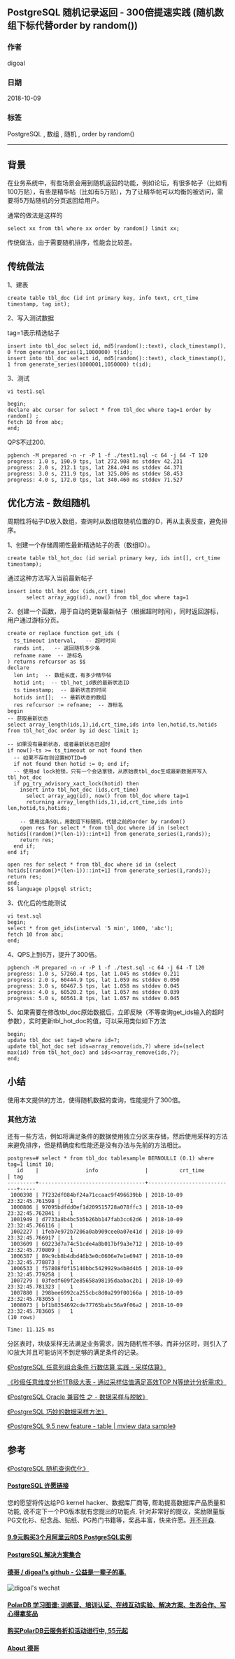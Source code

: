 ## PostgreSQL 随机记录返回 - 300倍提速实践 (随机数组下标代替order by random())       
                                                               
### 作者                                                               
digoal                                                               
                                                               
### 日期                                                               
2018-10-09                                                             
                                                               
### 标签                                                               
PostgreSQL , 数组 , 随机 , order by random()    
                                                               
----                                                               
                                                               
## 背景           
在业务系统中，有些场景会用到随机返回的功能，例如论坛，有很多帖子（比如有100万贴），有些是精华帖（比如有5万贴），为了让精华帖可以均衡的被访问，需要将5万贴随机的分页返回给用户。    
    
通常的做法是这样的    
    
```    
select xx from tbl where xx order by random() limit xx;    
```    
    
传统做法，由于需要随机排序，性能会比较差。    
    
## 传统做法    
1、建表    
    
```    
create table tbl_doc (id int primary key, info text, crt_time timestamp, tag int);     
```    
    
2、写入测试数据    
    
tag=1表示精选帖子    
    
```    
insert into tbl_doc select id, md5(random()::text), clock_timestamp(), 0 from generate_series(1,1000000) t(id);    
insert into tbl_doc select id, md5(random()::text), clock_timestamp(), 1 from generate_series(1000001,1050000) t(id);    
```    
    
3、测试    
    
```    
vi test1.sql    
    
begin;    
declare abc cursor for select * from tbl_doc where tag=1 order by random() ;    
fetch 10 from abc;    
end;    
```    
    
QPS不过200.    
    
```    
pgbench -M prepared -n -r -P 1 -f ./test1.sql -c 64 -j 64 -T 120    
progress: 1.0 s, 190.9 tps, lat 272.908 ms stddev 42.231    
progress: 2.0 s, 212.1 tps, lat 284.494 ms stddev 44.371    
progress: 3.0 s, 211.9 tps, lat 325.806 ms stddev 58.453    
progress: 4.0 s, 172.0 tps, lat 340.460 ms stddev 71.527    
```    
    
## 优化方法 - 数组随机    
周期性将帖子ID放入数组，查询时从数组取随机位置的ID，再从主表反查，避免排序。    
    
1、创建一个存储周期性最新精选帖子的表（数组ID）。    
    
```    
create table tbl_hot_doc (id serial primary key, ids int[], crt_time timestamp);     
```    
    
通过这种方法写入当前最新帖子    
    
```    
insert into tbl_hot_doc (ids,crt_time)     
      select array_agg(id), now() from tbl_doc where tag=1     
```    
    
2、创建一个函数，用于自动的更新最新帖子（根据超时时间），同时返回游标，用户通过游标分页。    
    
```    
create or replace function get_ids (    
  ts_timeout interval,   -- 超时时间    
  rands int,   -- 返回随机多少条    
  refname name  -- 游标名    
) returns refcursor as $$    
declare    
  len int;  -- 数组长度，有多少精华帖    
  hotid int;  -- tbl_hot_id表的最新状态ID    
  ts timestamp;  -- 最新状态的时间    
  hotids int[];  -- 最新状态的数组    
  res refcursor := refname;  -- 游标名    
begin    
-- 获取最新状态    
select array_length(ids,1),id,crt_time,ids into len,hotid,ts,hotids from tbl_hot_doc order by id desc limit 1;     
    
-- 如果没有最新状态，或者最新状态已超时    
if now()-ts >= ts_timeout or not found then    
  -- 如果不存在则设置HOTID=0     
  if not found then hotid := 0; end if;    
  -- 使用ad lock抢锁，只有一个会话拿锁，从原始表tbl_doc生成最新数据并写入tbl_hot_doc    
  if pg_try_advisory_xact_lock(hotid) then     
    insert into tbl_hot_doc (ids,crt_time)     
      select array_agg(id), now() from tbl_doc where tag=1     
      returning array_length(ids,1),id,crt_time,ids into len,hotid,ts,hotids;     
        
    -- 使用这条SQL，用数组下标随机，代替之前的order by random()    
    open res for select * from tbl_doc where id in (select hotids[(random()*(len-1))::int+1] from generate_series(1,rands));    
    return res;    
  end if;     
end if;    
    
open res for select * from tbl_doc where id in (select hotids[(random()*(len-1))::int+1] from generate_series(1,rands));    
return res;     
end;    
$$ language plpgsql strict;    
```    
    
3、优化后的性能测试    
    
```    
vi test.sql    
begin;    
select * from get_ids(interval '5 min', 1000, 'abc');    
fetch 10 from abc;    
end;    
```    
    
4、QPS上到6万，提升了300倍。    
    
```    
pgbench -M prepared -n -r -P 1 -f ./test.sql -c 64 -j 64 -T 120    
progress: 1.0 s, 57260.4 tps, lat 1.045 ms stddev 0.211    
progress: 2.0 s, 60444.9 tps, lat 1.059 ms stddev 0.050    
progress: 3.0 s, 60467.5 tps, lat 1.058 ms stddev 0.045    
progress: 4.0 s, 60520.2 tps, lat 1.057 ms stddev 0.039    
progress: 5.0 s, 60561.8 tps, lat 1.057 ms stddev 0.045    
```    
    
5、如果需要在修改tbl_doc原始数据后，立即反映（不等查询get_ids输入的超时参数），实时更新tbl_hot_doc的值，可以采用类似如下方法    
    
```    
begin;     
update tbl_doc set tag=0 where id=?;     
update tbl_hot_doc set ids=array_remove(ids,?) where id=(select max(id) from tbl_hot_doc) and ids<>array_remove(ids,?);     
end;     
```    
    
## 小结    
使用本文提供的方法，使得随机数据的查询，性能提升了300倍。    
  
### 其他方法
还有一些方法，例如将满足条件的数据使用独立分区来存储，然后使用采样的方法来避免排序，但是精确度和性能还是没有办法与先前的方法相比。   
  
```
postgres=# select * from tbl_doc tablesample BERNOULLI (0.1) where tag=1 limit 10;
   id    |               info               |          crt_time          | tag 
---------+----------------------------------+----------------------------+-----
 1000398 | 7f232df084bf24a71ccaac9f496639bb | 2018-10-09 23:32:45.761598 |   1
 1000806 | 97095bdfdd0ef1d209515728a078ffc3 | 2018-10-09 23:32:45.762841 |   1
 1001949 | d7733a8b4bc5b5b26bb147fab3cc62d6 | 2018-10-09 23:32:45.766116 |   1
 1002227 | 1feb7e972b7206a0ab909cee0a07e41d | 2018-10-09 23:32:45.766917 |   1
 1003609 | 60223d7a74c51cde4a8b017bf9a3e712 | 2018-10-09 23:32:45.770809 |   1
 1006387 | 89c9cb8b4dbd46b3e0c0606e7e1e6947 | 2018-10-09 23:32:45.778873 |   1
 1006533 | f57808f0f15140bbc5429929a4b8d4b5 | 2018-10-09 23:32:45.779258 |   1
 1007279 | 03fedf609f2e85658a98195daabac2b1 | 2018-10-09 23:32:45.781323 |   1
 1007880 | 298bee6992ca255cbc8d0a299f00166a | 2018-10-09 23:32:45.783055 |   1
 1008073 | bf1b8354692cde77765babc56a9f06a2 | 2018-10-09 23:32:45.783605 |   1
(10 rows)

Time: 11.125 ms
```
  
分区表时，块级采样无法满足业务需求，因为随机性不够。而非分区时，则引入了IO放大并且可能访问不到足够的满足条件的记录。     
  
[《PostgreSQL 任意列组合条件 行数估算 实践 - 采样估算》](../201804/20180403_03.md)  
  
[《秒级任意维度分析1TB级大表 - 通过采样估值满足高效TOP N等统计分析需求》](../201709/20170911_02.md)  
  
[《PostgreSQL Oracle 兼容性 之 - 数据采样与脱敏》](../201706/20170602_02.md)  
  
[《PostgreSQL 巧妙的数据采样方法》](../201609/20160929_01.md)  
  
[《PostgreSQL 9.5 new feature - table | mview data sample》](../201505/20150525_01.md)  
    
## 参考    
[《PostgreSQL 随机查询优化》](../201102/20110212_01.md)      
      
  
  
  
  
  
  
  
  
  
  
  
  
  
  
  
  
  
  
  
  
  
  
  
  
  
  
  
  
  
  
  
  
  
  
  
  
  
  
  
  
  
  
  
  
  
  
  
  
  
  
  
  
  
  
  
  
  
  
  
  
  
  
  
  
  
  
  
  
  
#### [PostgreSQL 许愿链接](https://github.com/digoal/blog/issues/76 "269ac3d1c492e938c0191101c7238216")
您的愿望将传达给PG kernel hacker、数据库厂商等, 帮助提高数据库产品质量和功能, 说不定下一个PG版本就有您提出的功能点. 针对非常好的提议，奖励限量版PG文化衫、纪念品、贴纸、PG热门书籍等，奖品丰富，快来许愿。[开不开森](https://github.com/digoal/blog/issues/76 "269ac3d1c492e938c0191101c7238216").  
  
  
#### [9.9元购买3个月阿里云RDS PostgreSQL实例](https://www.aliyun.com/database/postgresqlactivity "57258f76c37864c6e6d23383d05714ea")
  
  
#### [PostgreSQL 解决方案集合](https://yq.aliyun.com/topic/118 "40cff096e9ed7122c512b35d8561d9c8")
  
  
#### [德哥 / digoal's github - 公益是一辈子的事.](https://github.com/digoal/blog/blob/master/README.md "22709685feb7cab07d30f30387f0a9ae")
  
  
![digoal's wechat](../pic/digoal_weixin.jpg "f7ad92eeba24523fd47a6e1a0e691b59")
  
  
#### [PolarDB 学习图谱: 训练营、培训认证、在线互动实验、解决方案、生态合作、写心得拿奖品](https://www.aliyun.com/database/openpolardb/activity "8642f60e04ed0c814bf9cb9677976bd4")
  
  
#### [购买PolarDB云服务折扣活动进行中, 55元起](https://www.aliyun.com/activity/new/polardb-yunparter?userCode=bsb3t4al "e0495c413bedacabb75ff1e880be465a")
  
  
#### [About 德哥](https://github.com/digoal/blog/blob/master/me/readme.md "a37735981e7704886ffd590565582dd0")
  
